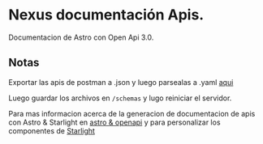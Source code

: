 # Nexus documentación Apis.

Documentacion de Astro con Open Api 3.0.

## Notas

Exportar las apis de postman a .json y luego parsealas a .yaml [aqui](https://kevinswiber.github.io/postman2openapi/?ref=hackernoon.com)

Luego guardar los archivos en ```/schemas``` y lugo reiniciar el servidor.

Para mas informacion acerca de la generacion de documentacion de apis con Astro & Starlight en [astro & openapi](https://starlight-openapi.vercel.app/getting-started/) y para personalizar los componentes de [Starlight](https://starlight.astro.build/getting-started/)

